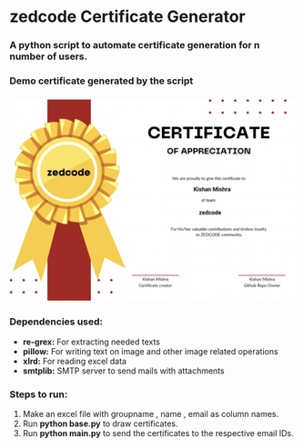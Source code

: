 # zedcode Certificate Generator

<h3>A python script to automate certificate generation for n number of users.<h3>
  
 <h3>Demo certificate generated by the script<h3>
 <img src="https://github.com/KishanMishra1/Datasets-Here/blob/main/Screenshot%202022-05-01%20at%209.08.22%20PM.png?raw=true">
 
 

### Dependencies used:
   
* **re-grex:** For extracting needed texts
* **pillow:** For writing text on image and other image related operations
* **xlrd:** For reading excel data
* **smtplib:** SMTP server to send mails with attachments

### Steps to run:

1. Make an excel file with groupname , name , email as column names.
2. Run **python base.py** to draw certificates.
3. Run **python main.py** to send the certificates to the respective email IDs.
